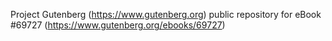 Project Gutenberg (https://www.gutenberg.org) public repository for
eBook #69727 (https://www.gutenberg.org/ebooks/69727)
